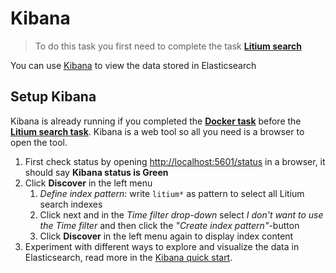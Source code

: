 # Kibana

> To do this task you first need to complete the task **[Litium search](../Litium%20search)**

You can use [Kibana](https://www.elastic.co/products/kibana) to view the data stored in Elasticsearch

## Setup Kibana

Kibana is already running if you completed the **[Docker task](../Docker)** before the **[Litium search task](../Litium%20search)**. Kibana is a web tool so all you need is a browser to open the tool.

1. First check status by opening <http://localhost:5601/status> in a browser, it should say **Kibana status is Green**
1. Click **Discover** in the left menu
    1. _Define index pattern_: write `litium*` as pattern to select all Litium search indexes
    1. Click next and in the _Time filter drop-down_ select _I don't want to use the Time filter_ and then click the _"Create index pattern"_-button
    1. Click **Discover** in the left menu again to display index content
1. Experiment with different ways to explore and visualize the data in Elasticsearch, read more in the [Kibana quick start](https://www.elastic.co/guide/en/kibana/current/get-started.html).
